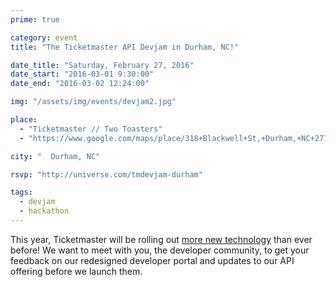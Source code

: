 ```yaml
---
prime: true

category: event
title: "The Ticketmaster API Devjam in Durham, NC!"

date_title: "Saturday, February 27, 2016"
date_start: "2016-03-01 9:30:00"
date_end: "2016-03-02 12:24:00"

img: "/assets/img/events/devjam2.jpg"

place: 
  - "Ticketmaster // Two Toasters"
  - "https://www.google.com/maps/place/318+Blackwell+St,+Durham,+NC+27701/@35.9932503,-78.9066525,17z/data=!3m1!4b1!4m2!3m1!1s0x89ace46cc0e5f9dd:0x3df231f8fbd83002"

city: "  Durham, NC"

rsvp: "http://universe.com/tmdevjam-durham"

tags: 
  - devjam
  - hackathon
---
```


This year, Ticketmaster will be rolling out [more new technology](https://medium.com/ticketmaster-tech/open-platform-at-ticketmaster-e1f3b05cd417) than ever before! We want to meet with you, the developer community, to get your feedback on our redesigned developer portal and updates to our API offering before we launch them.
